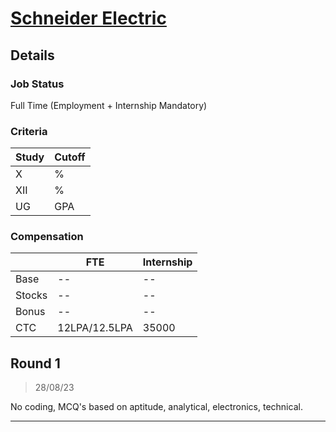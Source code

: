 # [Schneider Electric](https://www.se.com/)

## Details

### Job Status

Full Time (Employment + Internship Mandatory)

### Criteria

|Study|Cutoff|
|-----|------|
|X|%|
|XII|%|
|UG|GPA|

[comment]: # (Any other details go under this. This is a comment)

### Compensation

||FTE|Internship|
|--|-----|------|
|Base|--|--|
|Stocks|--|--|
|Bonus|--|--|
|CTC|12LPA/12.5LPA|35000|

[comment]: # (Details about the rounds go under this comment.)

## Round 1

> 28/08/23

[comment]: # (Summary of the sections and experience below this comment.)

No coding, MCQ's based on aptitude, analytical, electronics, technical.

---
